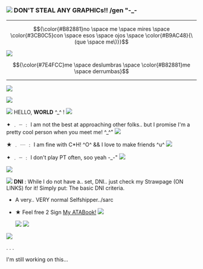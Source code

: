 ### ![](https://i.imgur.com/g5AROKN.gif) DON'T STEAL ANY GRAPHICs!! /gen "-_-
***
$${\color{#B82881}no \space me \space mires \space \color{#3CB0C5}con \space esos \space ojos \space \color{#B9AC48}{\(que \space me\)}}$$

![](https://i.imgur.com/p4tBWXW.png)


$${\color{#7E4FCC}me \space deslumbras \space \color{#B82881}me \space derrumbas}$$
***
![](https://i.imgur.com/YoaAd0V.png)

![](https://i.imgur.com/hLcKNio.png)

![](https://64.media.tumblr.com/4769a451746bf285e162668fda8178e0/0735995cb3f6e029-94/s75x75_c1/74785632746b86804672d82076e5556023e91794.gifv) HELLO, __WORLD__ ^_^ ! ![](https://i.imgur.com/Pr4nbv5.gif)

✦ ﹒ ┈ ﹕ I am not the best at approaching other folks.. but I promise I'm a pretty cool person when you meet me! ^_^" ![](https://i.imgur.com/G5QzBpI.gif)

★ ﹒ ┈ ﹕ I am fine with C*H! ^O^ && I love to make friends ^u^ ![](https://i.imgur.com/G5QzBpI.gif)

✦ ﹒ ┈ ﹕ I don't play PT often, soo yeah -_-" ![](https://i.imgur.com/G5QzBpI.gif)

![](https://i.imgur.com/YoaAd0V.png)

![](https://i.imgur.com/7fmJ1mA.gif) **DNI** : While I do not have a.. set, DNI.. just check my Strawpage (ON LINKS) for it! Simply put: The basic DNI criteria.

+ A very.. VERY normal Selfshipper../sarc
+ ★ Feel free 2 Sign [My ATABook!](https://whimsycal.atabook.org) ![](https://i.imgur.com/zbNFAIK.gif)

  ![](https://i.imgur.com/qc3NP59.gif) ![](https://i.imgur.com/ADEwKTE.gif)

![](https://i.imgur.com/Ju1yaSw.png)

.
.
.

I'm still working on this...
<!--
**whimsical-person/whimsical-person** is a ✨ _special_ ✨ repository because its `README.md` (this file) appears on your GitHub profile.

Here are some ideas to get you started:

- 🔭 I’m currently working on ...
- 🌱 I’m currently learning ...
- 👯 I’m looking to collaborate on ...
- 🤔 I’m looking for help with ...
- 💬 Ask me about ...
- 📫 How to reach me: ...
- 😄 Pronouns: ...
- ⚡ Fun fact: ...
-->
